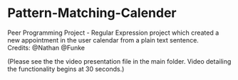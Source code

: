 # Pattern-Matching-Calender

Peer Programming Project - Regular Expression project which created a new appointment in the user calendar from a plain text sentence.  
Credits: 
@Nathan @Funke

(Please see the the video presentation file in the main folder. Video detailing the functionality begins at 30 seconds.) 
